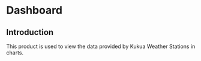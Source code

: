 # Dashboard

## Introduction
This product is used to view the data provided by Kukua Weather Stations in charts.

## 

